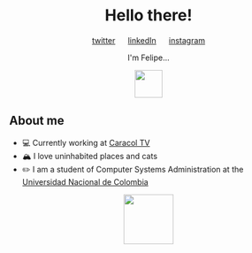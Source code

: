 <h1 align="center">
    Hello there!
</h1>

<p align="center">
    <a href="https://twitter.com/Astrxnomo">twitter</a>
    <img src="https://media.giphy.com/media/XUvo84Y6H083S/giphy.gif" width=15>
    <a href="https://www.linkedin.com/in/felipe-giraldo-635676227/">linkedIn</a>
    <img src="https://media.giphy.com/media/XUvo84Y6H083S/giphy.gif" width=15>
    <a href="https://www.instagram.com/astrxnomo">instagram</a>
</p>



<p align="center">
    I'm Felipe...
</p>

<p align="center">
    <img src="https://media.giphy.com/media/cQSjIBgUC2NbMKEm9q/giphy.gif" width=50>
</p>

<h2> About me </h2>
<ul>
    <li>💻 Currently working at <a href="https://www.caracoltv.com/">Caracol TV</a></li>
    <li>🏔️ I love uninhabited places and cats</li>
    <li>✏️ I am a student of Computer Systems Administration at the <a href="https://www.manizales.unal.edu.co/>"> Universidad Nacional de Colombia</li></a>
</ul>

<p align="center">
    <img src="https://media.giphy.com/media/5xRW2cUKfcyQg/giphy.gif" width=90>
</p>
